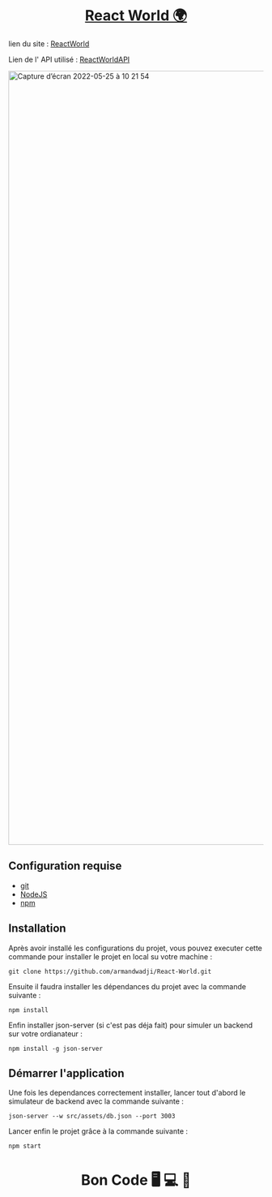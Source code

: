 <div>
  <h1 align="center">
    <a href="https://github.com/armandwadji/React-World.git">React World 🌍
    </a>  
  </h1>
</div> 

lien du site : [ReactWorld](https://reactworldaw.netlify.app)

Lien de l' API utilisé : [ReactWorldAPI](https://restcountries.com/v3.1/all?fields=name,population,region,capital,flags)

<img width="1526" alt="Capture d’écran 2022-05-25 à 10 21 54" src="https://user-images.githubusercontent.com/90448006/170216272-b24ca971-bac3-4db1-a8bf-adb7e85ffb81.png">

## Configuration requise

- [git][git]
- [NodeJS][node]
- [npm][npm]

## Installation
Après avoir installé les configurations du projet, vous pouvez executer cette commande pour installer le projet en local su votre machine :

```
git clone https://github.com/armandwadji/React-World.git
```

Ensuite il faudra installer les dépendances du projet avec la commande suivante :

```
npm install
```

Enfin installer json-server (si c'est pas déja fait) pour simuler un backend sur votre ordianateur :

```
npm install -g json-server
```
## Démarrer l'application
Une fois les dependances correctement installer, lancer tout d'abord le simulateur de backend avec la commande suivante :

```
json-server --w src/assets/db.json --port 3003
```


Lancer enfin le projet grâce à la commande suivante :

```
npm start
```

<h1 align="center">Bon Code 🖥 💻 📱</h1>

<!-- prettier-ignore-start -->
[npm]: https://www.npmjs.com/
[node]: https://nodejs.org
[git]: https://git-scm.com/
<!-- prettier-ignore-end -->

